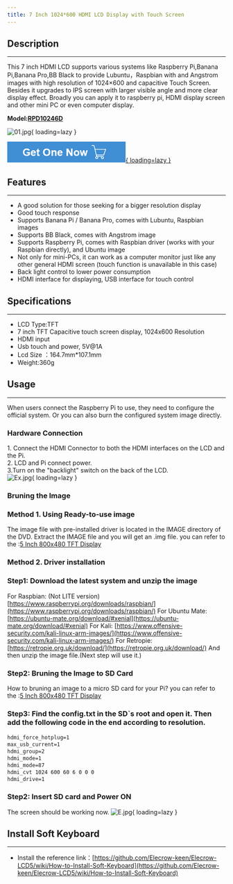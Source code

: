 ```yaml
---
title: 7 Inch 1024*600 HDMI LCD Display with Touch Screen
---
```


## Description
-----------

This 7 inch HDMI LCD supports various systems like Raspberry Pi,Banana Pi,Banana Pro,BB Black to provide Lubuntu，Raspbian with and Angstrom images with high resolution of 1024×600 and capacitive Touch Screen. Besides it upgrades to IPS screen with larger visible angle and more clear display effect. Broadly you can apply it to raspberry pi, HDMI display screen and other mini PC or even computer display.

**Model:[RPD10246D](https://www.elecrow.com/7-inch-1024-600-hdmi-lcd-display-with-touch-screen.html)**

![01.jpg](https://wiki.elecrow.com/images/thumb/4/4e/01.jpg/600px-01.jpg){ loading=lazy }

[![Alt text](./assets/images/Get_one_now.png){ loading=lazy }](https://www.elecrow.com/7-inch-1024-600-hdmi-lcd-display-with-touch-screen.html?wiki "Title text")

## Features
--------

- A good solution for those seeking for a bigger resolution display
- Good touch response
- Supports Banana Pi / Banana Pro, comes with Lubuntu, Raspbian images
- Supports BB Black, comes with Angstrom image
- Supports Raspberry Pi, comes with Raspbian driver (works with your Raspbian directly), and Ubuntu image
- Not only for mini-PCs, it can work as a computer monitor just like any other general HDMI screen (touch function is unavailable in this case)
- Back light control to lower power consumption
- HDMI interface for displaying, USB interface for touch control

## Specifications
--------------

- LCD Type:TFT
- 7 inch TFT Capacitive touch screen display, 1024x600 Resolution
- HDMI input
- Usb touch and power, 5V@1A
- Lcd Size ：164.7mm\*107.1mm
- Weight:360g

## Usage
-----

When users connect the Raspberry Pi to use, they need to configure the official system. Or you can also burn the configured system image directly.

### **Hardware Connection**

1\. Connect the HDMI Connector to both the HDMI interfaces on the LCD and the Pi.  
2\. LCD and Pi connect power.  
3.Turn on the "backlight" switch on the back of the LCD.  
![Ex.jpg](https://wiki.elecrow.com/images/thumb/d/d2/Ex.jpg/600px-Ex.jpg){ loading=lazy }

### **Bruning the Image**

### **Method 1. Using Ready-to-use image**

The image file with pre-installed driver is located in the IMAGE directory of the DVD. Extract the IMAGE file and you will get an .img file.
you can refer to the :[5 Inch 800x480 TFT Display](./hdmi-interface-5-inch-800x480-tft-display.md)

### Method 2. Driver installation

### Step1: Download the latest system and unzip the image

For Raspbian: (Not LITE version)
[https://www.raspberrypi.org/downloads/raspbian/](https://www.raspberrypi.org/downloads/raspbian/)
For Ubuntu Mate:
[https://ubuntu-mate.org/download/#xenial](https://ubuntu-mate.org/download/#xenial)
For Kali:
[https://www.offensive-security.com/kali-linux-arm-images/](https://www.offensive-security.com/kali-linux-arm-images/)
For Retropie:
[https://retropie.org.uk/download/](https://retropie.org.uk/download/)
And then unzip the image file.(Next step will use it.)

### Step2: Bruning the Image to SD Card

How to bruning an image to a micro SD card for your Pi? you can refer to the :[5 Inch 800x480 TFT Display](./hdmi-interface-5-inch-800x480-tft-display.md)

### Step3: Find the config.txt in the SD`s root and open it. Then add the following code in the end according to resolution.

```
hdmi_force_hotplug=1
max_usb_current=1
hdmi_group=2
hdmi_mode=1
hdmi_mode=87
hdmi_cvt 1024 600 60 6 0 0 0
hdmi_drive=1
```

### Step2: Insert SD card and Power ON

The screen should be working now.
![E.jpg](https://wiki.elecrow.com/images/thumb/3/30/E.jpg/600px-E.jpg){ loading=lazy }

## Install Soft Keyboard
---------------------

- Install the reference link：[https://github.com/Elecrow-keen/Elecrow-LCD5/wiki/How-to-Install-Soft-Keyboard](https://github.com/Elecrow-keen/Elecrow-LCD5/wiki/How-to-Install-Soft-Keyboard)